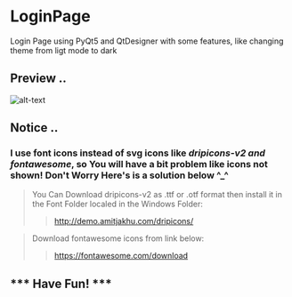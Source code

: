 # LoginPage
 Login Page using PyQt5 and QtDesigner with some features, like changing theme from ligt mode to dark

## **Preview ..**
![alt-text](https://github.com/Abdallah-Ibra/LoginPage/blob/main/preview.gif)


## **Notice ..**
 ### I use font icons instead of svg icons like ***dripicons-v2 and fontawesome***, so You will have a bit problem like icons not shown! Don't Worry Here's is a solution below ^_^
 
 > You Can Download dripicons-v2 as .ttf or .otf format then install it in the Font Folder localed in the Windows Folder:
 >> http://demo.amitjakhu.com/dripicons/

> Download fontawesome icons from link below: 
>> https://fontawesome.com/download


## *** Have Fun! ***
